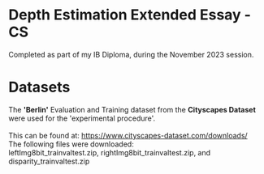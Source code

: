 # Depth Estimation Extended Essay - CS
Completed as part of my IB Diploma, during the November 2023 session.

# Datasets
The **'Berlin'** Evaluation and Training dataset from the **Cityscapes Dataset** were used for the 'experimental procedure'. \
\
This can be found at: https://www.cityscapes-dataset.com/downloads/ \
The following files were downloaded: \
leftImg8bit_trainvaltest.zip, rightImg8bit_trainvaltest.zip, and disparity_trainvaltest.zip
